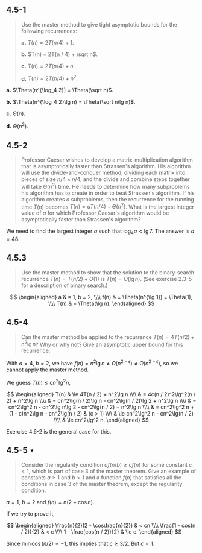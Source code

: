 ## 4.5-1

> Use the master method to give tight asymptotic bounds for the following recurrences:
>
> **a.** $T(n) = 2T(n / 4) + 1$.
>
> **b.** $T(n) = 2T(n / 4) + \sqrt n$.
>
> **c.** $T(n) = 2T(n / 4) + n$.
>
> **d.** $T(n) = 2T(n / 4) + n^2$.

**a.** $\Theta(n^{\log_4 2}) = \Theta(\sqrt n)$.

**b.** $\Theta(n^{\log_4 2}\lg n) = \Theta(\sqrt n\lg n)$.

**c.** $\Theta(n)$.

**d.** $\Theta(n^2)$.

## 4.5-2

> Professor Caesar wishes to develop a matrix-multiplication algorithm that is asymptotically faster than Strassen's algorithm. His algorithm will use the divide-and-conquer method, dividing each matrix into pieces of size $n / 4 \times n / 4$, and the divide and combine steps together will take $\Theta(n^2)$ time. He needs to determine how many subproblems his algorithm has to create in order to beat Strassen's algorithm. If his algorithm creates $a$ subproblems, then the recurrence for the running time $T(n)$ becomes $T(n) = aT(n / 4) + \Theta(n^2)$. What is the largest integer value of $a$ for which Professor Caesar's algorithm would be asymptotically faster than Strassen's algorithm?

We need to find the largest integer $a$ such that $\log_4 a < \lg 7$. The answer is $a = 48$.

## 4.5.3

> Use the master method to show that the solution to the binary-search recurrence $T(n) = T(n / 2) + \Theta(1)$ is $T(n) = \Theta(\lg n)$. (See exercise 2.3-5 for a description of binary search.)

$$
\begin{aligned}
   a & = 1, b = 2, \\\\
f(n) & = \Theta(n^{\lg 1}) = \Theta(1), \\\\
T(n) & = \Theta(\lg n).
\end{aligned}
$$

## 4.5-4

> Can the master method be applied to the recurrence $T(n) = 4T(n / 2) + n^2\lg n$? Why or why not? Give an asymptotic upper bound for this recurrence.

With $a = 4$, $b = 2$, we have $f(n) = n^2\lg n \ne O(n^{2 - \epsilon}) \ne \Omega(n^{2 - \epsilon})$, so we cannot apply the master method.

We guess $T(n) \le cn^2\lg^2 n$,

$$
\begin{aligned}
T(n) & \le 4T(n / 2) + n^2\lg n \\\\
     & =   4c(n / 2)^2\lg^2(n / 2) + n^2\lg n \\\\
     & =   cn^2\lg(n / 2)\lg n - cn^2\lg(n / 2)\lg 2 + n^2\lg n \\\\
     & =   cn^2\lg^2 n - cn^2\lg n\lg 2 - cn^2\lg(n / 2) + n^2\lg n \\\\
     & =   cn^2\lg^2 n + (1 - c)n^2\lg n - cn^2\lg(n / 2) & (c > 1) \\\\
     & \le cn^2\lg^2 n - cn^2\lg(n / 2) \\\\
     & \le cn^2\lg^2 n.
\end{aligned}
$$

Exercise 4.6-2 is the general case for this.

## 4.5-5 $\star$

> Consider the regularity condition $af(n / b) \ge cf(n)$ for some constant $c < 1$, which is part of case 3 of the master theorem. Give an example of constants $a \ge 1$ and $b > 1$ and a function $f(n)$ that satisfies all the conditions in case 3 of the master theorem, except the regularity condition.

$a = 1$, $b = 2$ and $f(n) = n(2 - \cos n)$.

If we try to prove it,

$$
\begin{aligned}
\frac{n}{2}(2 - \cos\frac{n}{2}) & <   cn \\\\
        \frac{1 - cos(n / 2)}{2} & <   c \\\\
        1 - \frac{cos(n / 2)}{2} & \le c.
\end{aligned}
$$

Since $\min\cos(n / 2) = -1$, this implies that $c \ge 3 / 2$. But $c < 1$.
